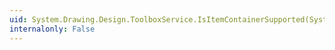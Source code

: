 ```yaml
---
uid: System.Drawing.Design.ToolboxService.IsItemContainerSupported(System.Drawing.Design.ToolboxItemContainer,System.ComponentModel.Design.IDesignerHost)
internalonly: False
---
```

